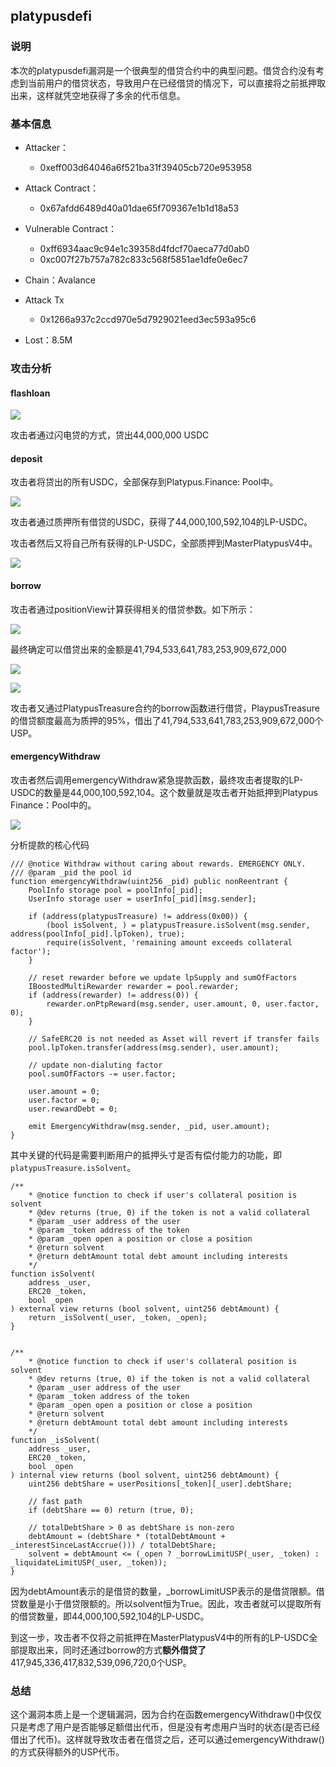 ## platypusdefi

### 说明

本次的platypusdefi漏洞是一个很典型的借贷合约中的典型问题。借贷合约没有考虑到当前用户的借贷状态，导致用户在已经借贷的情况下，可以直接将之前抵押取出来，这样就凭空地获得了多余的代币信息。

### 基本信息

- Attacker：
  - 0xeff003d64046a6f521ba31f39405cb720e953958

- Attack Contract：
  - 0x67afdd6489d40a01dae65f709367e1b1d18a53

- Vulnerable Contract：
  - 0xff6934aac9c94e1c39358d4fdcf70aeca77d0ab0
  - 0xc007f27b757a782c833c568f5851ae1dfe0e6ec7
- Chain：Avalance
- Attack Tx
  - 0x1266a937c2ccd970e5d7929021eed3ec593a95c6
- Lost：8.5M

### 攻击分析

#### flashloan

![](https://spoock-note.oss-cn-shanghai.aliyuncs.com/img/202304032116621.png?x-oss-process=style/0W4Cpmt5GmWoL1jg8N4C)

攻击者通过闪电贷的方式，贷出44,000,000 USDC

#### deposit

攻击者将贷出的所有USDC，全部保存到Platypus.Finance: Pool中。

![](https://spoock-note.oss-cn-shanghai.aliyuncs.com/img/202304032140260.png?x-oss-process=style/0W4Cpmt5GmWoL1jg8N4C)

攻击者通过质押所有借贷的USDC，获得了44,000,100,592,104的LP-USDC。

攻击者然后又将自己所有获得的LP-USDC，全部质押到MasterPlatypusV4中。

![](https://spoock-note.oss-cn-shanghai.aliyuncs.com/img/202304032146965.png?x-oss-process=style/0W4Cpmt5GmWoL1jg8N4C)

#### borrow

攻击者通过positionView计算获得相关的借贷参数。如下所示：

![](https://images.oooverflow.com/2023/04/e5b0edd87ff0febe0dde92dd35738ccd.png)

最终确定可以借贷出来的金额是41,794,533,641,783,253,909,672,000

![](https://spoock-note.oss-cn-shanghai.aliyuncs.com/img/202304032204032.png?x-oss-process=style/0W4Cpmt5GmWoL1jg8N4C)

![](https://images.oooverflow.com/2023/04/19c9cc1429c5d0c77645b6e9d3c2952a.png)

攻击者又通过PlatypusTreasure合约的borrow函数进行借贷，PlaypusTreasure的借贷额度最高为质押的95%，借出了41,794,533,641,783,253,909,672,000个USP。

#### emergencyWithdraw

攻击者然后调用emergencyWithdraw紧急提款函数，最终攻击者提取的LP-USDC的数量是44,000,100,592,104。这个数量就是攻击者开始抵押到Platypus Finance：Pool中的。

![](https://images.oooverflow.com/2023/04/bd80819d8257a726cd32b6491c36a257.png)

分析提款的核心代码

```solidity
/// @notice Withdraw without caring about rewards. EMERGENCY ONLY.
/// @param _pid the pool id
function emergencyWithdraw(uint256 _pid) public nonReentrant {
    PoolInfo storage pool = poolInfo[_pid];
    UserInfo storage user = userInfo[_pid][msg.sender];

    if (address(platypusTreasure) != address(0x00)) {
        (bool isSolvent, ) = platypusTreasure.isSolvent(msg.sender, address(poolInfo[_pid].lpToken), true);
        require(isSolvent, 'remaining amount exceeds collateral factor');
    }

    // reset rewarder before we update lpSupply and sumOfFactors
    IBoostedMultiRewarder rewarder = pool.rewarder;
    if (address(rewarder) != address(0)) {
        rewarder.onPtpReward(msg.sender, user.amount, 0, user.factor, 0);
    }

    // SafeERC20 is not needed as Asset will revert if transfer fails
    pool.lpToken.transfer(address(msg.sender), user.amount);

    // update non-dialuting factor
    pool.sumOfFactors -= user.factor;

    user.amount = 0;
    user.factor = 0;
    user.rewardDebt = 0;

    emit EmergencyWithdraw(msg.sender, _pid, user.amount);
}
```

其中关键的代码是需要判断用户的抵押头寸是否有偿付能力的功能，即`platypusTreasure.isSolvent`。

```solidity
/**
    * @notice function to check if user's collateral position is solvent
    * @dev returns (true, 0) if the token is not a valid collateral
    * @param _user address of the user
    * @param _token address of the token
    * @param _open open a position or close a position
    * @return solvent
    * @return debtAmount total debt amount including interests
    */
function isSolvent(
    address _user,
    ERC20 _token,
    bool _open
) external view returns (bool solvent, uint256 debtAmount) {
    return _isSolvent(_user, _token, _open);
}


/**
    * @notice function to check if user's collateral position is solvent
    * @dev returns (true, 0) if the token is not a valid collateral
    * @param _user address of the user
    * @param _token address of the token
    * @param _open open a position or close a position
    * @return solvent
    * @return debtAmount total debt amount including interests
    */
function _isSolvent(
    address _user,
    ERC20 _token,
    bool _open
) internal view returns (bool solvent, uint256 debtAmount) {
    uint256 debtShare = userPositions[_token][_user].debtShare;

    // fast path
    if (debtShare == 0) return (true, 0);

    // totalDebtShare > 0 as debtShare is non-zero
    debtAmount = (debtShare * (totalDebtAmount + _interestSinceLastAccrue())) / totalDebtShare;
    solvent = debtAmount <= (_open ? _borrowLimitUSP(_user, _token) : _liquidateLimitUSP(_user, _token));
}
```

因为debtAmount表示的是借贷的数量，_borrowLimitUSP表示的是借贷限额。借贷数量是小于借贷限额的。所以solvent恒为True。因此，攻击者就可以提取所有的借贷数量，即44,000,100,592,104的LP-USDC。

到这一步，攻击者不仅将之前抵押在MasterPlatypusV4中的所有的LP-USDC全部提取出来，同时还通过borrow的方式**额外借贷了**417,945,336,417,832,539,096,720,0个USP。

### 总结

这个漏洞本质上是一个逻辑漏洞，因为合约在函数emergencyWithdraw()中仅仅只是考虑了用户是否能够足额借出代币，但是没有考虑用户当时的状态(是否已经借出了代币)。这样就导致攻击者在借贷之后，还可以通过emergencyWithdraw()的方式获得额外的USP代币。